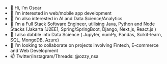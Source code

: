 - 👋 Hi, I’m Oscar
- 👀 I’m interested in web/mobile app development
- 👀 I’m also interested in AI and Data Science/Analytics
- 🌱 I’m a Full Stack Software Engineer, utilising Java, Python and Node Stacks (Jakarta [J2EE], Spring/SpringBoot, Django, Next.js, React.js )
- 🌱 I also dabble into Data Science ( Jupyter, numPy, Pandas, Scikit-learn, SQL, MongoDB, Azure)
- 💞️ I’m looking to collaborate on projects involving Fintech, E-commerce and Web Development
- 📫 Twitter/Instagram/Threads: @ozzy_nsa

<!---
scar-06/scar-06 is a ✨ special ✨ repository because its `README.md` (this file) appears on your GitHub profile.
You can click the Preview link to take a look at your changes.
--->
